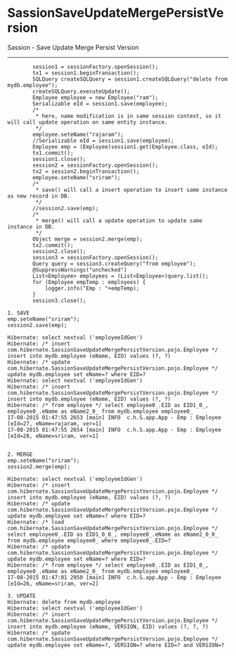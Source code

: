 # SassionSaveUpdateMergePersistVersion
Sassion - Save Update Merge Persist Version

------------------------------------------------------------------------------------------------------------

			session1 = sessionFactory.openSession();
			tx1 = session1.beginTransaction();
			SQLQuery createSQLQuery = session1.createSQLQuery("delete from mydb.employee");
			createSQLQuery.executeUpdate();
			Employee employee = new Employee("ram");
			Serializable eId = session1.save(employee);
			/*
			 * here, name modification is in same session context, so it will call update operation on same entity instance.
			 */
			employee.seteName("rajaram");
			//Serializable eId = session1.save(employee);
			Employee emp = (Employee)session1.get(Employee.class, eId);
			tx1.commit();
			session1.close();
			session2 = sessionFactory.openSession();
			tx2 = session2.beginTransaction();
			employee.seteName("sriram");
			/*
			 * save() will call a insert operation to insert same instance as new record in DB.
			 */
			//session2.save(emp);
			/*
			 * merge() will call a update operation to update same instance in DB.
			 */
			Object merge = session2.merge(emp);
			tx2.commit();
			session2.close();
			session3 = sessionFactory.openSession();
			Query query = session3.createQuery("from employee");
			@SuppressWarnings("unchecked")
			List<Employee> employees = (List<Employee>)query.list();
			for (Employee empTemp : employees) {
				logger.info("Emp : "+empTemp);
			}
			session3.close();

	1. SAVE
	emp.seteName("sriram");
	session2.save(emp);
	
	Hibernate: select nextval ('employeeIdGen')
	Hibernate: /* insert com.hibernate.SassionSaveUpdateMergePersistVersion.pojo.Employee */ insert into mydb.employee (eName, EID) values (?, ?)
	Hibernate: /* update com.hibernate.SassionSaveUpdateMergePersistVersion.pojo.Employee */ update mydb.employee set eName=? where EID=?
	Hibernate: select nextval ('employeeIdGen')
	Hibernate: /* insert com.hibernate.SassionSaveUpdateMergePersistVersion.pojo.Employee */ insert into mydb.employee (eName, EID) values (?, ?)
	Hibernate: /* from employee */ select employee0_.EID as EID1_0_, employee0_.eName as eName2_0_ from mydb.employee employee0_
	17-08-2015 01:47:55 2653 [main] INFO  c.h.S.app.App - Emp : Employee [eId=27, eName=rajaram, ver=1] 
	17-08-2015 01:47:55 2654 [main] INFO  c.h.S.app.App - Emp : Employee [eId=28, eName=sriram, ver=1]


	2. MERGE
	emp.seteName("sriram");
	session2.merge(emp);
	
	Hibernate: select nextval ('employeeIdGen')
	Hibernate: /* insert com.hibernate.SassionSaveUpdateMergePersistVersion.pojo.Employee */ insert into mydb.employee (eName, EID) values (?, ?)
	Hibernate: /* update com.hibernate.SassionSaveUpdateMergePersistVersion.pojo.Employee */ update mydb.employee set eName=? where EID=?
	Hibernate: /* load com.hibernate.SassionSaveUpdateMergePersistVersion.pojo.Employee */ select employee0_.EID as EID1_0_0_, employee0_.eName as eName2_0_0_ from mydb.employee employee0_ where employee0_.EID=?
	Hibernate: /* update com.hibernate.SassionSaveUpdateMergePersistVersion.pojo.Employee */ update mydb.employee set eName=? where EID=?
	Hibernate: /* from employee */ select employee0_.EID as EID1_0_, employee0_.eName as eName2_0_ from mydb.employee employee0_
	17-08-2015 01:47:01 2950 [main] INFO  c.h.S.app.App - Emp : Employee [eId=26, eName=sriram, ver=2] 
	
	3. UPDATE
	Hibernate: delete from mydb.employee
	Hibernate: select nextval ('employeeIdGen')
	Hibernate: /* insert com.hibernate.SassionSaveUpdateMergePersistVersion.pojo.Employee */ insert into mydb.employee (eName, VERSION, EID) values (?, ?, ?)
	Hibernate: /* update com.hibernate.SassionSaveUpdateMergePersistVersion.pojo.Employee */ update mydb.employee set eName=?, VERSION=? where EID=? and VERSION=?
